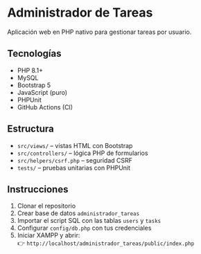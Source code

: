 # Administrador de Tareas

Aplicación web en PHP nativo para gestionar tareas por usuario.

## Tecnologías
- PHP 8.1+
- MySQL
- Bootstrap 5
- JavaScript (puro)
- PHPUnit
- GitHub Actions (CI)

## Estructura
- `src/views/` – vistas HTML con Bootstrap
- `src/controllers/` – lógica PHP de formularios
- `src/helpers/csrf.php` – seguridad CSRF
- `tests/` – pruebas unitarias con PHPUnit

## Instrucciones
1. Clonar el repositorio
2. Crear base de datos `administrador_tareas`
3. Importar el script SQL con las tablas `users` y `tasks`
4. Configurar `config/db.php` con tus credenciales
5. Iniciar XAMPP y abrir:  
   👉 `http://localhost/administrador_tareas/public/index.php`

